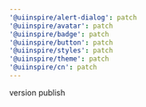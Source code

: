 ```yaml
---
'@uiinspire/alert-dialog': patch
'@uiinspire/avatar': patch
'@uiinspire/badge': patch
'@uiinspire/button': patch
'@uiinspire/styles': patch
'@uiinspire/theme': patch
'@uiinspire/cn': patch
---
```


version publish
